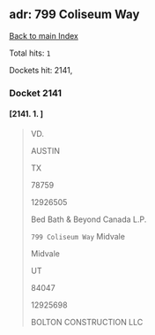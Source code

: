 
## adr: 799 Coliseum Way

[Back to main Index](README.md)

Total hits: `1`

Dockets hit: 2141, 

### Docket 2141

#### [2141. 1. ]
> VD.
> 
> AUSTIN
> 
> TX
> 
> 78759
> 
> 12926505
> 
> Bed Bath & Beyond Canada L.P. 
> 
> `799 Coliseum Way` Midvale
> 
> Midvale
> 
> UT
> 
> 84047
> 
> 12925698
> 
> BOLTON CONSTRUCTION LLC 
> 

